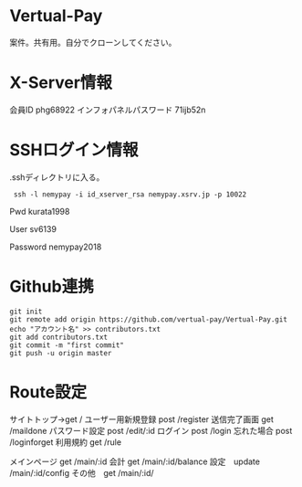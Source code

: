 # Vertual-Pay
案件。共有用。自分でクローンしてください。
# X-Server情報
会員ID
phg68922
インフォパネルパスワード 
71ijb52n
# SSHログイン情報
.sshディレクトリに入る。
```
 ssh -l nemypay -i id_xserver_rsa nemypay.xsrv.jp -p 10022
```

Pwd kurata1998

User sv6139

Password nemypay2018

# Github連携
```
git init
git remote add origin https://github.com/vertual-pay/Vertual-Pay.git
echo "アカウント名" >> contributors.txt
git add contributors.txt
git commit -m "first commit"
git push -u origin master
```
# Route設定

サイトトップ→get /
ユーザー用新規登録 post /register
送信完了画面 get /maildone
パスワード設定  post /edit/:id
ログイン post /login 
忘れた場合  post  /loginforget
利用規約 get  /rule  

メインページ get /main/:id
会計 get /main/:id/balance 
設定　update /main/:id/config
その他　get /main/:id/




